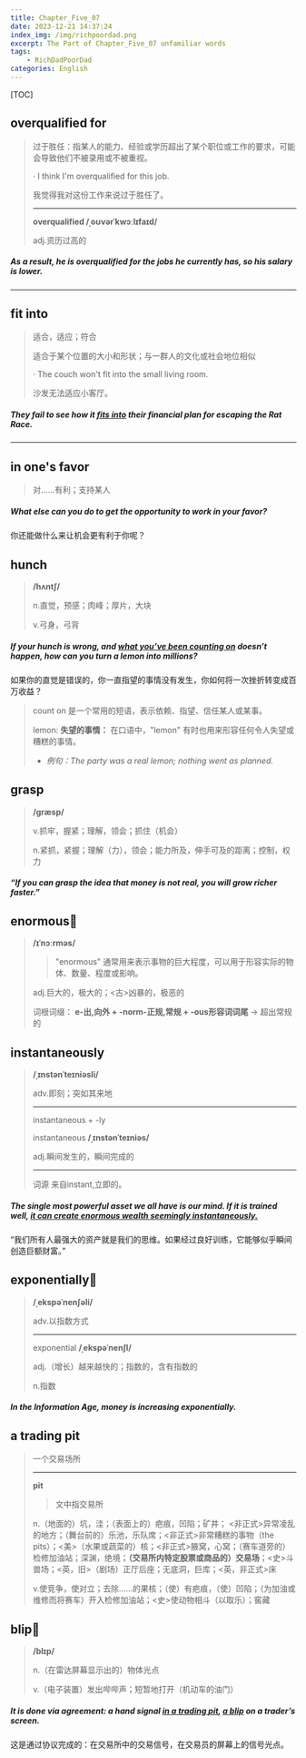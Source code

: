 ```yaml
---
title: Chapter_Five_07
date: 2023-12-21 14:37:24
index_img: /img/richpoordad.png
excerpt: The Part of Chapter_Five_07 unfamiliar words
tags: 
    - RichDadPoorDad
categories: English
---
```


[TOC]

## overqualified for

> 过于胜任：指某人的能力、经验或学历超出了某个职位或工作的要求，可能会导致他们不被录用或不被重视。
>
> · I think I'm overqualified for this job.
>
> 我觉得我对这份工作来说过于胜任了。
>
> ---
>
> **overqualified	/ˌoʊvərˈkwɔːlɪfaɪd/**
>
> adj.资历过高的

##### As a result, he is **overqualified** for the jobs he currently has, so his salary is lower.

---

## fit into

> 适合，适应；符合
>
> 适合于某个位置的大小和形状；与一群人的文化或社会地位相似
>
> · The couch won't fit into the small living room.
>
> 沙发无法适应小客厅。

##### They fail to see how it **<u>fits into</u>** their financial plan for escaping the Rat Race.

---

## in one's favor

> 对……有利；支持某人

##### What else can you do to get the opportunity to work **in your favor**? 

你还能做什么来让机会更有利于你呢？

## hunch

> **/hʌntʃ/**
>
> n.直觉，预感；肉峰；厚片，大块
>
> v.弓身，弓背

##### If your **hunch** is wrong, and <u>what you’ve been counting on</u> doesn’t happen, how can you turn a **lemon** into millions?

如果你的直觉是错误的，你一直指望的事情没有发生，你如何将一次挫折转变成百万收益？

> count on	是一个常用的短语，表示依赖、指望、信任某人或某事。
>
> lemon: **失望的事情：** 在口语中，"lemon" 有时也用来形容任何令人失望或糟糕的事情。
>
> - *例句：The party was a real lemon; nothing went as planned.*

## grasp

> **/ɡræsp/**
>
> v.抓牢，握紧；理解，领会；抓住（机会）
>
> n.紧抓，紧握；理解（力），领会；能力所及，伸手可及的距离；控制，权力

##### “If you can **grasp** the idea that money is not real, you will grow richer faster.”

## enormous🚩

> **/ɪˈnɔːrməs/**
>
> > "enormous" 通常用来表示事物的巨大程度，可以用于形容实际的物体、数量、程度或影响。
>
> adj.巨大的，极大的；<古>凶暴的，极恶的
>
> 词根词缀： **e-出,向外 + -norm-正规,常规 + -ous形容词词尾** → 超出常规的

## instantaneously

> **/ˌɪnstənˈteɪniəsli/**
>
> adv.即刻；突如其来地
>
> ---
>
> instantaneous +‎ -ly
>
> instantaneous	**/ˌɪnstənˈteɪniəs/**
>
> adj.瞬间发生的，瞬间完成的
>
> ---
>
> 词源	来自instant,立即的。

##### The single most powerful asset we all have is our mind. If it is trained well, <u>it can create **enormous** wealth seemingly **instantaneously**.</u>

“我们所有人最强大的资产就是我们的思维。如果经过良好训练，它能够似乎瞬间创造巨额财富。”

## exponentially🚩

> **/ˌekspəˈnenʃəli/**
>
> adv.以指数方式
>
> ---
>
> exponential	**/ˌekspəˈnenʃl/**
>
> adj.（增长）越来越快的；指数的，含有指数的
>
> n.指数

##### In the Information Age, money is increasing **exponentially**.

## a trading pit

> 一个交易场所
>
> ---
>
> **pit**
>
> > 文中指交易所
>
> n.（地面的）坑，洼；（表面上的）疤痕，凹陷；矿井； <非正式>异常凌乱的地方；（舞台前的）乐池，乐队席；<非正式>非常糟糕的事物（the pits）；<美>（水果或蔬菜的）核；<非正式>腋窝，心窝；（赛车道旁的）检修加油站；深渊，绝境；**（交易所内特定股票或商品的）交易场**；<史>斗兽场；<英，旧>（剧场）正厅后座；无底洞，巨库；<英，非正式>床
>
> v.使竞争，使对立；去除……的果核；（使）有疤痕，（使）凹陷；（为加油或维修而将赛车）开入检修加油站；<史>使动物相斗（以取乐）；窖藏

## blip🚩

> **/blɪp/**
>
> n.（在雷达屏幕显示出的）物体光点
>
> v.（电子装置）发出哔哔声；短暂地打开（机动车的油门）

##### It is done via agreement: a hand signal <u>in a trading **pit**</u>, <u>a **blip**</u> on a trader’s screen.

这是通过协议完成的：在交易所中的交易信号，在交易员的屏幕上的信号光点。

